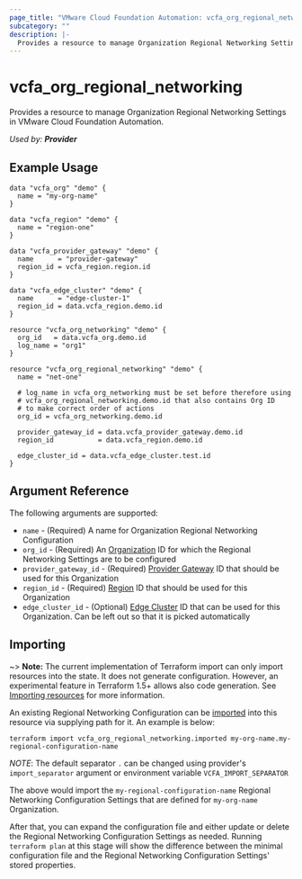 ```yaml
---
page_title: "VMware Cloud Foundation Automation: vcfa_org_regional_networking"
subcategory: ""
description: |-
  Provides a resource to manage Organization Regional Networking Settings in VMware Cloud Foundation Automation.
---
```


# vcfa_org_regional_networking

Provides a resource to manage Organization Regional Networking Settings in VMware Cloud Foundation Automation.

_Used by: **Provider**_

## Example Usage

```hcl
data "vcfa_org" "demo" {
  name = "my-org-name"
}

data "vcfa_region" "demo" {
  name = "region-one"
}

data "vcfa_provider_gateway" "demo" {
  name      = "provider-gateway"
  region_id = vcfa_region.region.id
}

data "vcfa_edge_cluster" "demo" {
  name      = "edge-cluster-1"
  region_id = data.vcfa_region.demo.id
}

resource "vcfa_org_networking" "demo" {
  org_id   = data.vcfa_org.demo.id
  log_name = "org1"
}

resource "vcfa_org_regional_networking" "demo" {
  name = "net-one"

  # log_name in vcfa_org_networking must be set before therefore using 
  # vcfa_org_regional_networking.demo.id that also contains Org ID
  # to make correct order of actions
  org_id = vcfa_org_networking.demo.id

  provider_gateway_id = data.vcfa_provider_gateway.demo.id
  region_id           = data.vcfa_region.demo.id

  edge_cluster_id = data.vcfa_edge_cluster.test.id
}
```

## Argument Reference

The following arguments are supported:

- `name` - (Required) A name for Organization Regional Networking Configuration
- `org_id` - (Required) An [Organization][vcfa_org] ID for which the Regional Networking Settings are to be
  configured
- `provider_gateway_id` - (Required) [Provider Gateway][vcfa_provider_gateway] ID that should be used for this Organization
- `region_id` - (Required) [Region][vcfa_region] ID that should be used for this Organization
- `edge_cluster_id` - (Optional) [Edge Cluster][vcfa_edge_cluster-ds] ID that can be used for this Organization. Can be left out so
  that it is picked automatically

## Importing

~> **Note:** The current implementation of Terraform import can only import resources into the
state. It does not generate configuration. However, an experimental feature in Terraform 1.5+ allows
also code generation. See [Importing resources][importing-resources] for more information.

An existing Regional Networking Configuration can be [imported][docs-import] into this resource via supplying path
for it. An example is below:

```shell
terraform import vcfa_org_regional_networking.imported my-org-name.my-regional-configuration-name
```

_NOTE_: The default separator `.` can be changed using provider's `import_separator` argument or environment variable `VCFA_IMPORT_SEPARATOR`

The above would import the `my-regional-configuration-name` Regional Networking Configuration Settings that are defined for `my-org-name` Organization.

After that, you can expand the configuration file and either update or delete the Regional Networking Configuration Settings as needed. Running `terraform plan`
at this stage will show the difference between the minimal configuration file and the Regional Networking Configuration Settings' stored properties.

[docs-import]: https://www.terraform.io/docs/import
[importing-resources]: /providers/vmware/vcfa/latest/docs/guides/importing_resources
[vcfa_org]: /providers/vmware/vcfa/latest/docs/resources/org
[vcfa_provider_gateway]: /providers/vmware/vcfa/latest/docs/resources/provider_gateway
[vcfa_region]: /providers/vmware/vcfa/latest/docs/resources/region
[vcfa_edge_cluster-ds]: /providers/vmware/vcfa/latest/docs/data-sources/edge_cluster
